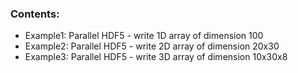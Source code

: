 ### Contents:

* Example1: Parallel HDF5 - write 1D array of dimension 100
* Example2: Parallel HDF5 - write 2D array of dimension 20x30 
* Example3: Parallel HDF5 - write 3D array of dimension 10x30x8
